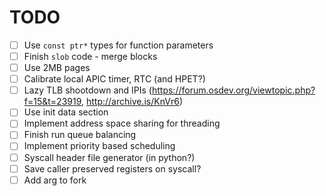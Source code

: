 # TODO

- [ ] Use `const ptr*` types for function parameters
- [ ] Finish `slob` code - merge blocks
- [ ] Use 2MB pages
- [ ] Calibrate local APIC timer, RTC (and HPET?)
- [ ] Lazy TLB shootdown and IPIs (https://forum.osdev.org/viewtopic.php?f=15&t=23919, http://archive.is/KnVr6)
- [ ] Use init data section
- [ ] Implement address space sharing for threading
- [ ] Finish run queue balancing
- [ ] Implement priority based scheduling
- [ ] Syscall header file generator (in python?)
- [ ] Save caller preserved registers on syscall?
- [ ] Add arg to fork
